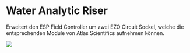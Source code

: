 # Water Analytic Riser

Erweitert den ESP Field Controller um zwei EZO Circuit Sockel, welche die entsprechenden Module von Atlas Scientifics aufnehmen können.

![](docu/war_pcb_cad_iso.png)
